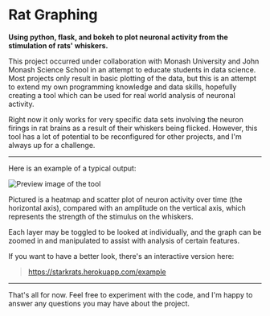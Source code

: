 # Rat Graphing

**Using python, flask, and bokeh to plot neuronal activity from the stimulation of rats' whiskers.**

This project occurred under collaboration with Monash University and John Monash Science School in an attempt to educate students in data science. 
Most projects only result in basic plotting of the data, but this is an attempt to extend my own programming knowledge and data skills, hopefully creating a tool which can be used for real world analysis of neuronal activity.


Right now it only works for very specific data sets involving the neuron firings in rat brains as a result of their whiskers being flicked. However, this tool has a lot of potential to be reconfigured for other projects, and I'm always up for a challenge.

---

Here is an example of a typical output:

![Preview image of the tool](https://github.com/darkrilin/rat-graphing/blob/master/static/preview.png)

Pictured is a heatmap and scatter plot of neuron activity over time (the horizontal axis), compared with an amplitude on the vertical axis, which represents the strength of the stimulus on the whiskers.

Each layer may be toggled to be looked at individually, and the graph can be zoomed in and manipulated to assist with analysis of certain features.

If you want to have a better look, there's an interactive version here:
> https://starkrats.herokuapp.com/example

---

That's all for now. Feel free to experiment with the code, and I'm happy to answer any questions you may have about the project.
